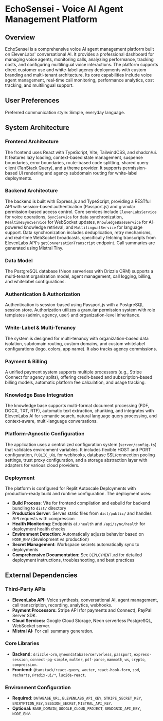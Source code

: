 # EchoSensei - Voice AI Agent Management Platform

## Overview
EchoSensei is a comprehensive voice AI agent management platform built on ElevenLabs' conversational AI. It provides a professional dashboard for managing voice agents, monitoring calls, analyzing performance, tracking costs, and configuring multilingual voice interactions. The platform supports direct customer use and white-label agency deployments with custom branding and multi-tenant architecture. Its core capabilities include voice agent management, real-time call monitoring, performance analytics, cost tracking, and multilingual support.

## User Preferences
Preferred communication style: Simple, everyday language.

## System Architecture

### Frontend Architecture
The frontend uses React with TypeScript, Vite, TailwindCSS, and shadcn/ui. It features lazy loading, context-based state management, suspense boundaries, error boundaries, route-based code splitting, shared query client (TanStack Query), and a theme provider. It supports permission-based UI rendering and agency subdomain routing for white-label deployments.

### Backend Architecture
The backend is built with Express.js and TypeScript, providing a RESTful API with session-based authentication (Passport.js) and granular permission-based access control. Core services include `ElevenLabsService` for voice operations, `SyncService` for data synchronization, `RealtimeSyncService` for WebSocket updates, `KnowledgeBaseService` for AI-powered knowledge retrieval, and `MultilingualService` for language support. Data synchronization includes deduplication, retry mechanisms, and real-time WebSocket broadcasts, specifically fetching transcripts from ElevenLabs API's `getConversationTranscript` endpoint. Call summaries are generated using Mistral Tiny.

### Data Model
The PostgreSQL database (Neon serverless with Drizzle ORM) supports a multi-tenant organization model, agent management, call logging, billing, and whitelabel configurations.

### Authentication & Authorization
Authentication is session-based using Passport.js with a PostgreSQL session store. Authorization utilizes a granular permission system with role templates (admin, agency, user) and organization-level inheritance.

### White-Label & Multi-Tenancy
The system is designed for multi-tenancy with organization-based data isolation, subdomain routing, custom domains, and custom whitelabel configurations (logo, colors, app name). It also tracks agency commissions.

### Payment & Billing
A unified payment system supports multiple processors (e.g., Stripe Connect for agency splits), offering credit-based and subscription-based billing models, automatic platform fee calculation, and usage tracking.

### Knowledge Base Integration
The knowledge base supports multi-format document processing (PDF, DOCX, TXT, RTF), automatic text extraction, chunking, and integrates with ElevenLabs AI for semantic search, natural language query processing, and context-aware, multi-language conversations.

### Platform-Agnostic Configuration
The application uses a centralized configuration system (`server/config.ts`) that validates environment variables. It includes flexible HOST and PORT configuration, `PUBLIC_URL` for webhooks, database SSL/connection pooling settings, trust proxy configuration, and a storage abstraction layer with adapters for various cloud providers.

### Deployment
The platform is configured for Replit Autoscale Deployments with production-ready build and runtime configuration. The deployment uses:
- **Build Process**: Vite for frontend compilation and esbuild for backend bundling to `dist/` directory
- **Production Server**: Serves static files from `dist/public/` and handles API requests with compression
- **Health Monitoring**: Endpoints at `/health` and `/api/sync/health` for deployment health checks
- **Environment Detection**: Automatically adjusts behavior based on `NODE_ENV` (development vs production)
- **Secret Management**: Workspace secrets automatically sync to deployments
- **Comprehensive Documentation**: See `DEPLOYMENT.md` for detailed deployment instructions, troubleshooting, and best practices

## External Dependencies

### Third-Party APIs
- **ElevenLabs API:** Voice synthesis, conversational AI, agent management, call transcription, recording, analytics, webhooks.
- **Payment Processors:** Stripe API (for payments and Connect), PayPal Server SDK.
- **Cloud Services:** Google Cloud Storage, Neon serverless PostgreSQL, WebSocket server.
- **Mistral AI:** For call summary generation.

### Core Libraries
- **Backend:** `drizzle-orm`, `@neondatabase/serverless`, `passport`, `express-session`, `connect-pg-simple`, `multer`, `pdf-parse`, `mammoth`, `ws`, `crypto`, `compression`.
- **Frontend:** `@tanstack/react-query`, `wouter`, `react-hook-form`, `zod`, `recharts`, `@radix-ui/*`, `lucide-react`.

### Environment Configuration
- **Required:** `DATABASE_URL`, `ELEVENLABS_API_KEY`, `STRIPE_SECRET_KEY`, `ENCRYPTION_KEY`, `SESSION_SECRET`, `MISTRAL_API_KEY`.
- **Optional:** `BASE_DOMAIN`, `GOOGLE_CLOUD_PROJECT`, `SENDGRID_API_KEY`, `NODE_ENV`.